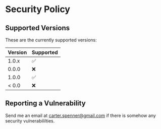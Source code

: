 # Security Policy

## Supported Versions

These are the currently supported versions:

| Version | Supported          |
| ------- | ------------------ |
| 1.0.x   | :white_check_mark: |
| 0.0.0   | :x:                |
| 1.0.0   | :white_check_mark: |
| < 0.0   | :x:                |

## Reporting a Vulnerability

Send me an email at <carter.spenner@gmail.com> if there is somehow any security vulnerabililties.
